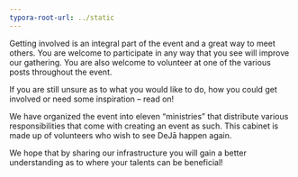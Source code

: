 ```yaml
---
typora-root-url: ../static
---
```


Getting involved is an integral part of the event and a great way to meet others.  You are welcome to participate in any way that you see will improve our gathering.  You are also welcome to volunteer at one of the various posts throughout the event.

If you are still unsure as to what you would like to do, how you could get involved or need some inspiration – read on!



We have organized the event into eleven “ministries” that distribute various responsibilities that come with creating an event as such. This cabinet is made up of volunteers  who wish to see DeJā happen again.

We hope that by sharing our infrastructure you will gain a better understanding as to where your talents can be beneficial!

